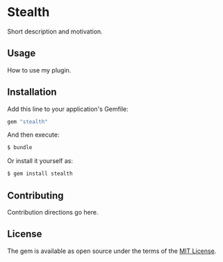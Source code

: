 # Stealth
Short description and motivation.

## Usage
How to use my plugin.

## Installation
Add this line to your application's Gemfile:

```ruby
gem "stealth"
```

And then execute:
```bash
$ bundle
```

Or install it yourself as:
```bash
$ gem install stealth
```

## Contributing
Contribution directions go here.

## License
The gem is available as open source under the terms of the [MIT License](https://opensource.org/licenses/MIT).
